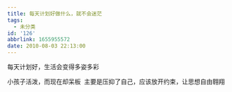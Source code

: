```yaml
---
title: 每天计划好做什么，就不会迷茫
tags:
  - 未分类
id: '126'
abbrlink: 1655955572
date: 2010-08-03 22:13:00
---
```


每天计划好，生活会变得多姿多彩  
  
小孩子活泼，而现在却呆板  主要是压抑了自己，应该放开约束，让思想自由翱翔